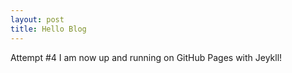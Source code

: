 ```yaml
---
layout: post
title: Hello Blog
---
```


Attempt #4 I am now up and running on GitHub Pages with Jeykll!